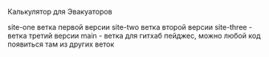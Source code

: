 Калькулятор для Эвакуаторов

site-one ветка первой версии
site-two ветка второй версии
site-three - ветка третий версии
main - ветка для гитхаб пейджес, можно любой код появиться там из других веток 